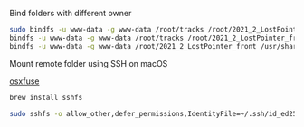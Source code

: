 Bind folders with different owner
```bash
sudo bindfs -u www-data -g www-data /root/tracks /root/2021_2_LostPointer_front/src/static/tracks
bindfs -u www-data -g www-data /root/tracks /root/2021_2_LostPointer_front/src/static/tracks
bindfs -u www-data -g www-data /root/2021_2_LostPointer_front /usr/share/nginx/front
```

Mount remote folder using SSH on macOS

[osxfuse](https://github.com/osxfuse/osxfuse/releases)
```bash
brew install sshfs
```
```bash
sudo sshfs -o allow_other,defer_permissions,IdentityFile=~/.ssh/id_ed25519 user@host:/remotefolder/ /localfolder
```
